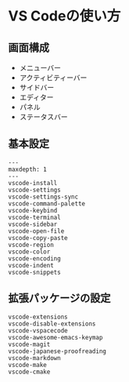 # VS Codeの使い方

## 画面構成

- メニューバー
- アクティビティーバー
- サイドバー
- エディター
- パネル
- ステータスバー

## 基本設定

```{toctree}
---
maxdepth: 1
---
vscode-install
vscode-settings
vscode-settings-sync
vscode-command-palette
vscode-keybind
vscode-terminal
vscode-sidebar
vscode-open-file
vscode-copy-paste
vscode-region
vscode-color
vscode-encoding
vscode-indent
vscode-snippets

```

## 拡張パッケージの設定

```{toctree}
vscode-extensions
vscode-disable-extensions
vscode-vspacecode
vscode-awesome-emacs-keymap
vscode-magit
vscode-japanese-proofreading
vscode-markdown
vscode-make
vscode-cmake
```
